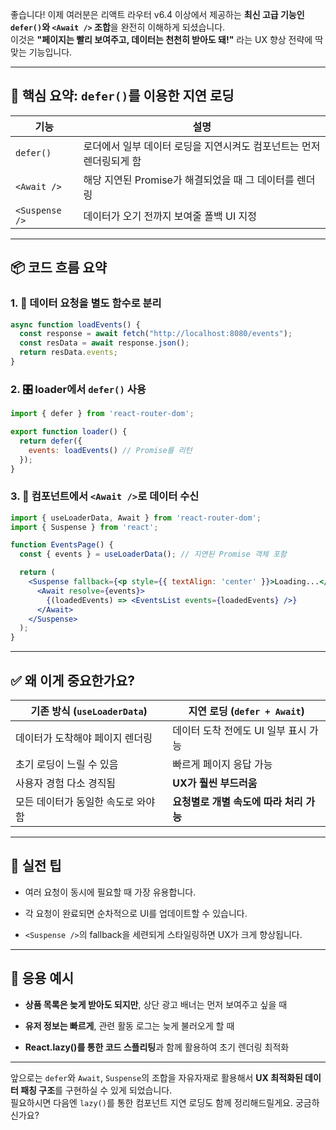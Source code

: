 좋습니다! 이제 여러분은 리액트 라우터 v6.4 이상에서 제공하는 **최신 고급 기능인 `defer()`와 `<Await />` 조합**을 완전히 이해하게 되셨습니다.  
이것은 **"페이지는 빨리 보여주고, 데이터는 천천히 받아도 돼!"** 라는 UX 향상 전략에 딱 맞는 기능입니다.

---

## 🎯 핵심 요약: `defer()`를 이용한 지연 로딩

|기능|설명|
|---|---|
|`defer()`|로더에서 일부 데이터 로딩을 지연시켜도 컴포넌트는 먼저 렌더링되게 함|
|`<Await />`|해당 지연된 Promise가 해결되었을 때 그 데이터를 렌더링|
|`<Suspense />`|데이터가 오기 전까지 보여줄 폴백 UI 지정|

---

## 📦 코드 흐름 요약

### 1. 📡 데이터 요청을 별도 함수로 분리

```js
async function loadEvents() {
  const response = await fetch("http://localhost:8080/events");
  const resData = await response.json();
  return resData.events;
}
```

### 2. 🎛 loader에서 `defer()` 사용

```js
import { defer } from 'react-router-dom';

export function loader() {
  return defer({
    events: loadEvents() // Promise를 리턴
  });
}
```

### 3. 🧩 컴포넌트에서 `<Await />`로 데이터 수신

```jsx
import { useLoaderData, Await } from 'react-router-dom';
import { Suspense } from 'react';

function EventsPage() {
  const { events } = useLoaderData(); // 지연된 Promise 객체 포함

  return (
    <Suspense fallback={<p style={{ textAlign: 'center' }}>Loading...</p>}>
      <Await resolve={events}>
        {(loadedEvents) => <EventsList events={loadedEvents} />}
      </Await>
    </Suspense>
  );
}
```

---

## ✅ 왜 이게 중요한가요?

|기존 방식 (`useLoaderData`)|지연 로딩 (`defer + Await`)|
|---|---|
|데이터가 도착해야 페이지 렌더링|데이터 도착 전에도 UI 일부 표시 가능|
|초기 로딩이 느릴 수 있음|빠르게 페이지 응답 가능|
|사용자 경험 다소 경직됨|**UX가 훨씬 부드러움**|
|모든 데이터가 동일한 속도로 와야 함|**요청별로 개별 속도에 따라 처리 가능**|

---

## 🧠 실전 팁

- 여러 요청이 동시에 필요할 때 가장 유용합니다.
    
- 각 요청이 완료되면 순차적으로 UI를 업데이트할 수 있습니다.
    
- `<Suspense />`의 fallback을 세련되게 스타일링하면 UX가 크게 향상됩니다.
    

---

## 🎁 응용 예시

- **상품 목록은 늦게 받아도 되지만**, 상단 광고 배너는 먼저 보여주고 싶을 때
    
- **유저 정보는 빠르게**, 관련 활동 로그는 늦게 불러오게 할 때
    
- **React.lazy()를 통한 코드 스플리팅**과 함께 활용하여 초기 렌더링 최적화
    

---

앞으로는 `defer`와 `Await`, `Suspense`의 조합을 자유자재로 활용해서 **UX 최적화된 데이터 패칭 구조**를 구현하실 수 있게 되었습니다.  
필요하시면 다음엔 `lazy()`를 통한 컴포넌트 지연 로딩도 함께 정리해드릴게요. 궁금하신가요?